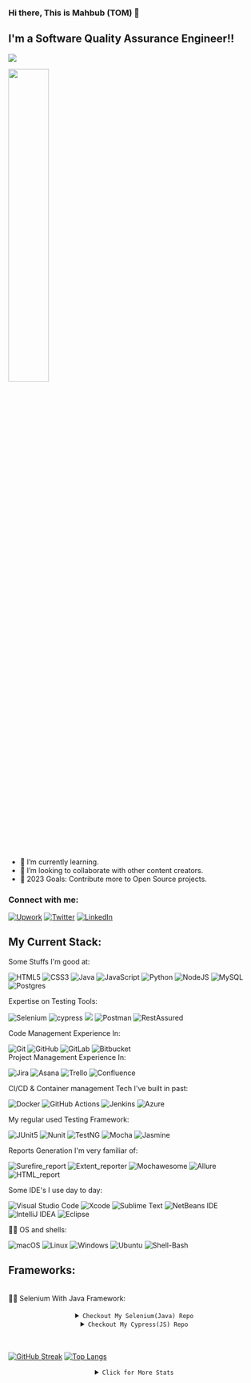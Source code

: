 ### Hi there, This is Mahbub (TOM) 👋
## I'm a Software Quality Assurance Engineer!!

![](https://komarev.com/ghpvc/?username=Mahbub091&style=plastic&color=red)

<img src="https://camo.githubusercontent.com/21aadcba59e67081f84c016e8d1c4cd5bc5f176918d646dbecf1252468e524e6/68747470733a2f2f692e696d6775722e636f6d2f4f37756f5a69712e676966" data-canonical-src="https://i.imgur.com/O7uoZiq.gif" style="max-width: 100%;" width="40%">


- 🌱 I’m currently learning.
- 👯 I’m looking to collaborate with other content creators.
- 🥅 2023 Goals: Contribute more to Open Source projects.

### Connect with me:
[![Upwork](https://img.shields.io/badge/UpWork-6FDA44?style=for-the-badge&logo=Upwork&logoColor=white)](https://www.upwork.com/freelancers/~01bc845856f354174e)
[![Twitter](https://img.shields.io/badge/Twitter-%231DA1F2.svg?style=for-the-badge&logo=Twitter&logoColor=white)](https://twitter.com/tom_sqa/)
[![LinkedIn](https://img.shields.io/badge/linkedin-%230077B5.svg?style=for-the-badge&logo=linkedin&logoColor=white)](https://www.linkedin.com/in/mahbubrahman091/)
<br>

## My Current Stack:

Some Stuffs I'm good at:

![HTML5](https://img.shields.io/badge/html5-%23E34F26.svg?style=for-the-badge&logo=html5&logoColor=white)
![CSS3](https://img.shields.io/badge/css3-%231572B6.svg?style=for-the-badge&logo=css3&logoColor=white)
![Java](https://img.shields.io/badge/Java-ED8B00?style=for-the-badge&logo=openjdk&logoColor=white)
![JavaScript](https://img.shields.io/badge/javascript-%23323330.svg?style=for-the-badge&logo=javascript&logoColor=%23F7DF1E)
![Python](https://img.shields.io/badge/python-3670A0?style=for-the-badge&logo=python&logoColor=ffdd54)
![NodeJS](https://img.shields.io/badge/node.js-6DA55F?style=for-the-badge&logo=node.js&logoColor=white)
![MySQL](https://img.shields.io/badge/mysql-%2300f.svg?style=for-the-badge&logo=mysql&logoColor=white)
![Postgres](https://img.shields.io/badge/postgres-%23316192.svg?style=for-the-badge&logo=postgresql&logoColor=white)
 <br/>
 
Expertise on Testing Tools:
 <br/>
 
![Selenium](https://img.shields.io/badge/-selenium-%43B02A?style=for-the-badge&logo=selenium&logoColor=white)
![cypress](https://img.shields.io/badge/-cypress-%23E5E5E5?style=for-the-badge&logo=cypress&logoColor=058a5e)
<img src="https://img.shields.io/badge/webdriverio-%23EA5906.svg?&style=for-the-badge&logo=webdriverio&logoColor=white" />
![Postman](https://img.shields.io/badge/Postman-FF6C37?style=for-the-badge&logo=postman&logoColor=white)
![RestAssured](https://img.shields.io/badge/-restassured-000000?style=for-the-badge&logo=RestAssured)
<br/>

Code Management Experience In:
<br/>

![Git](https://img.shields.io/badge/git-%23F05033.svg?style=for-the-badge&logo=git&logoColor=white)
![GitHub](https://img.shields.io/badge/github-%23121011.svg?style=for-the-badge&logo=github&logoColor=white)
![GitLab](https://img.shields.io/badge/gitlab-%23181717.svg?style=for-the-badge&logo=gitlab&logoColor=white)
![Bitbucket](https://img.shields.io/badge/bitbucket-%230047B3.svg?style=for-the-badge&logo=bitbucket&logoColor=white)
<br/>
Project Management Experience In:
<br/>

![Jira](https://img.shields.io/badge/jira-%230A0FFF.svg?style=for-the-badge&logo=jira&logoColor=white)
![Asana](https://img.shields.io/badge/-Asana-informational?style=for-the-badge&logo=Asana)
![Trello](https://img.shields.io/badge/Trello-%23026AA7.svg?style=for-the-badge&logo=Trello&logoColor=white)
![Confluence](https://img.shields.io/badge/confluence-%23172BF4.svg?style=for-the-badge&logo=confluence&logoColor=white)
<br/>

CI/CD & Container management Tech I've built in past:
<br/>

![Docker](https://img.shields.io/badge/docker-%230db7ed.svg?style=for-the-badge&logo=docker&logoColor=white)
![GitHub Actions](https://img.shields.io/badge/github%20actions-%232671E5.svg?style=for-the-badge&logo=githubactions&logoColor=white)
![Jenkins](https://img.shields.io/badge/jenkins-%232C5263.svg?style=for-the-badge&logo=jenkins&logoColor=white)
![Azure](https://img.shields.io/badge/azure-%230072C6.svg?style=for-the-badge&logo=microsoftazure&logoColor=white)
<br/>

My regular used Testing Framework:
<br/>

![JUnit5](https://img.shields.io/static/v1?style=for-the-badge&message=JUnit5&color=25A162&logo=JUnit5&logoColor=FFFFFF&label=)
![Nunit](https://img.shields.io/badge/-Nunit-informational?style=for-the-badge&logo=appveyor)
![TestNG](https://img.shields.io/badge/-TestNG-informational?style=for-the-badge&logo=appveyor)
![Mocha](https://img.shields.io/badge/-mocha-%238D6748?style=for-the-badge&logo=mocha&logoColor=white)
![Jasmine](https://img.shields.io/badge/jasmine-%238A4182.svg?style=for-the-badge&logo=jasmine&logoColor=white)
<br/>

Reports Generation I'm very familiar of:
<br/>

![Surefire_report](https://img.shields.io/badge/-Surefire_report-informational?style=for-the-badge&logo=appveyor)
![Extent_reporter](https://img.shields.io/badge/-Extent_reporter-informational?style=for-the-badge&logo=appveyor)
![Mochawesome](https://img.shields.io/badge/-Mochawesome-informational?style=for-the-badge&logo=appveyor)
![Allure](https://img.shields.io/badge/-Allure-informational?style=for-the-badge&logo=appveyor)
![HTML_report](https://img.shields.io/badge/-HTML_report-informational?style=for-the-badge&logo=appveyor)
<br/>

Some IDE's I use day to day:
<br/>

![Visual Studio Code](https://img.shields.io/badge/Visual%20Studio%20Code-0078d7.svg?style=for-the-badge&logo=visual-studio-code&logoColor=white)
![Xcode](https://img.shields.io/badge/Xcode-007ACC?style=for-the-badge&logo=Xcode&logoColor=white)
![Sublime Text](https://img.shields.io/badge/sublime_text-%23575757.svg?style=for-the-badge&logo=sublime-text&logoColor=important)
![NetBeans IDE](https://img.shields.io/badge/NetBeansIDE-1B6AC6.svg?style=for-the-badge&logo=apache-netbeans-ide&logoColor=white)
![IntelliJ IDEA](https://img.shields.io/badge/IntelliJIDEA-000000.svg?style=for-the-badge&logo=intellij-idea&logoColor=white)
![Eclipse](https://img.shields.io/badge/Eclipse-FE7A16.svg?style=for-the-badge&logo=Eclipse&logoColor=white)
<br/>
 
👨‍💻 OS and shells:
<br/>

![macOS](https://img.shields.io/static/v1?style=for-the-badge&message=macOS&color=000000&logo=macOS&logoColor=FFFFFF&label=)
![Linux](https://img.shields.io/static/v1?style=for-the-badge&message=Linux&color=222222&logo=Linux&logoColor=white&label=)
![Windows](https://img.shields.io/static/v1?style=for-the-badge&message=Windows&color=0078D6&logo=Windows&logoColor=FFFFFF&label=)
![Ubuntu](https://img.shields.io/badge/Ubuntu-informational?style=for-the-badge&logo=ubuntu&logoColor=white&color=E95420)
![Shell-Bash](https://img.shields.io/badge/Shell-Bash-informational?style=for-the-badge&logo=gnu-bash&logoColor=white&color=4EAA25)
   
## Frameworks:
<!--Here I've Created My Selenium Framework Details -->
<br />
👨‍💻 Selenium With Java Framework:
<br />
<br />
<details id="selenium-stack" align="center" margin-top="5px">
<div align="center">
  <img src="https://img.shields.io/badge/-selenium-%43B02A?style=for-the-badge&logo=selenium&logoColor=white" title="Selenium" alt="Selenium"/>&nbsp;
  <img src="https://img.shields.io/badge/Java-ED8B00?style=for-the-badge&logo=openjdk&logoColor=white" title="Java" alt="Java"/>&nbsp;
  <img src="https://img.shields.io/badge/Apache-Maven-%23ED8B00.svg?style=for-the-badge&logo=Apache-Maven&logoColor=#C71A36" title="Apache-Maven" alt="Apache-Maven"/>&nbsp;
  <img src="https://img.shields.io/badge/Test-NG-%23ED8B00.svg?style=for-the-badge&logo=Test-NG&logoColor=Test-NG" title="Test-NG" alt="Test-NG"/>&nbsp;
</div>
 <br />
<summary> <code>Checkout My Selenium(Java) Repo</code> </summary>
<div id="selenium_repo" align="center">
  <a href="https://github.com/Mahbub091/selenium_java_testng_automation">
    <img width="30%" src="https://img.shields.io/badge/-Tom's_Selenium_Repo-critical?style=plastic&logo=Selenium" alt="Tom's Selenium Showcase Repo"/>
  </a>
</div>
</details>

<!--Here I'll Create My Cypress Framework Details -->

<details align="center">
<summary> <code>Checkout My Cypress(JS) Repo</code> </summary>
<div align="center">
  <img src="https://img.shields.io/badge/-cypress-%43B02A?style=for-the-badge&logo=cypress&logoColor=white" title="Cypress" alt="Cypress"/>&nbsp;
  <img src="https://img.shields.io/badge/javascript-%23323330.svg?style=for-the-badge&logo=javascript&logoColor=%23F7DF1E" title="JavaScript" alt="JavaScript"/>&nbsp;
  <img src="https://img.shields.io/badge/node.js-6DA55F?style=for-the-badge&logo=node.js&logoColor=white" title="Node.js" alt="Node.js"/>&nbsp;
  <img src="https://img.shields.io/badge/-mocha-%238D6748?style=for-the-badge&logo=mocha&logoColor=white" title="Mocha" alt="Mocha"/>&nbsp;
</div>
 <br />
<div id="cypress_repo" align="center">
  <a href="https://github.com/Mahbub091/cypress_e2e_showcase">
    <img width="30%" src="https://img.shields.io/badge/-Tom's_Cypress_Repo-critical?style=plastic&logo=Cypress" alt="Tom's Cypress Showcase Repo"/>
  </a>
</div>
</details>

<br />
<br />

[![GitHub Streak](http://github-readme-streak-stats.herokuapp.com?user=Mahbub091&theme=dark&date_format=j%20M%5B%20Y%5D)](https://git.io/streak-stats)
[![Top Langs](https://github-readme-stats.vercel.app/api/top-langs/?username=Mahbub091&layout=compact&theme=vision-friendly-dark)](https://github.com/anuraghazra/github-readme-stats)

<details align="center">
    <summary> <code>Click for More Stats</code> </summary>
    <br>
    <img width="60%" src="https://github-profile-trophy.vercel.app/?username=Mahbub091&theme=onedark" />
</details>

<br/> 
